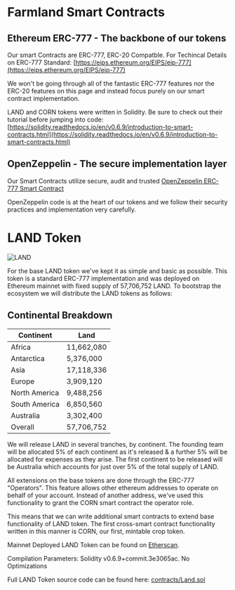 # Farmland Smart Contracts

## Ethereum ERC-777 - The backbone of our tokens

Our smart Contracts are ERC-777, ERC-20 Compatble. For Techincal Details on ERC-777 Standard: [https://eips.ethereum.org/EIPS/eip-777](https://eips.ethereum.org/EIPS/eip-777)

We won't be going through all of the fantastic ERC-777 features nor the ERC-20 features on this page and instead focus purely on our smart contract implementation.

LAND and CORN tokens were written in Solidity. Be sure to check out their tutorial before jumping into code: [https://solidity.readthedocs.io/en/v0.6.9/introduction-to-smart-contracts.html](https://solidity.readthedocs.io/en/v0.6.9/introduction-to-smart-contracts.html)

## OpenZeppelin - The secure implementation layer

Our Smart Contracts utilize secure, audit and trusted [OpenZeppelin ERC-777 Smart Contract](https://docs.openzeppelin.com/contracts/2.x/api/token/erc777)

OpenZeppelin code is at the heart of our tokens and we follow their security practices and implementation very carefully.

# LAND Token

![LAND](https://farmland-game.github.io/land.png)

For the base LAND token we've kept it as simple and basic as possible. This token is a standard ERC-777 implementation and was deployed on Ethereum mainnet with fixed supply of 57,706,752 LAND. To bootstrap the ecosystem we will distribute the LAND tokens as follows:

## Continental Breakdown

| Continent | Land |
| ----------- | ----------- |
| Africa | 11,662,080|
| Antarctica | 5,376,000|
| Asia | 17,118,336|
| Europe | 3,909,120|
| North America |  9,488,256|
| South America |  6,850,560|
| Australia | 3,302,400|
| Overall | 57,706,752|

We will release LAND in several tranches, by continent. The founding team will be allocated 5% of each continent as it's released & a further 5% will be allocated for expenses as they arise. The first continent to be released will be Australia which accounts for just over 5% of the total supply of LAND.

All extensions on the base tokens are done through the ERC-777 "Operators". This feature allows other ethereum addresses to operate on behalf of your account. Instead of another address, we've used this functionality to grant the CORN smart contract the operator role.

This means that we can write additional smart contracts to extend base functionality of LAND token. The first cross-smart contract functionality written in this manner is CORN, our first, mintable crop token.

Mainnet Deployed LAND Token can be found on [Etherscan]( https://etherscan.io/address/0x3258cd8134b6b28e814772dD91D5EcceEa512818/code).

Compilation Parameters: Solidity v0.6.9+commit.3e3065ac. No Optimizations

Full LAND Token source code can be found here: [contracts/Land.sol](https://github.com/farmland-game/farmland-contracts/tree/master/contracts/Land.sol)